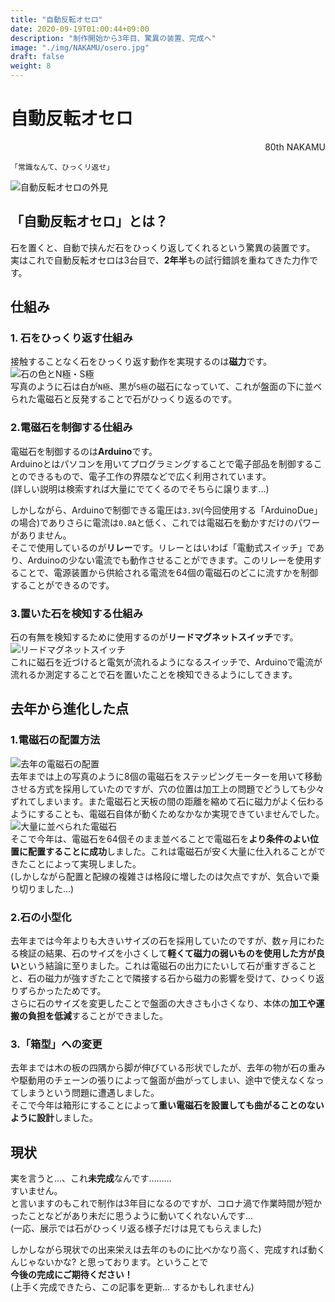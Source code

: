 ```yaml
---
title: "自動反転オセロ"
date: 2020-09-19T01:00:44+09:00
description: "制作開始から3年目、驚異の装置、完成へ"
image: "./img/NAKAMU/osero.jpg"
draft: false
weight: 8
---
```


# 自動反転オセロ  
<div align="right">80th NAKAMU</div>  

```
「常識なんて、ひっくリ返せ」
```  

![自動反転オセロの外見](./../../img/NAKAMU/osero.jpg)

## 「自動反転オセロ」とは？ 
石を置くと、自動で挟んだ石をひっくり返してくれるという驚異の装置です。  
実はこれで自動反転オセロは3台目で、**2年半**もの試行錯誤を重ねてきた力作です。  

## 仕組み  
### 1. 石をひっくり返す仕組み  
接触することなく石をひっくり返す動作を実現するのは**磁力**です。  
![石の色とN極・S極](./../../img/NAKAMU/stone.jpg)  
写真のように石は白が`N極`、黒が`S極`の磁石になっていて、これが盤面の下に並べられた電磁石と反発することで石がひっくり返るのです。  

###  2.電磁石を制御する仕組み  
電磁石を制御するのは**Arduino**です。  
Arduinoとはパソコンを用いてプログラミングすることで電子部品を制御することのできるもので、電子工作の界隈などで広く利用されています。  
(詳しい説明は検索すれば大量にでてくるのでそちらに譲ります…)  
  
しかしながら、Arduinoで制御できる電圧は`3.3V`(今回使用する「ArduinoDue」の場合)でありさらに電流は`0.8A`と低く、これでは電磁石を動かすだけのパワーがありません。  
そこで使用しているのが**リレー**です。リレーとはいわば「電動式スイッチ」であり、Arduinoの少ない電流でも動作させることができます。このリレーを使用することで、電源装置から供給される電流を64個の電磁石のどこに流すかを制御することができるのです。  

### 3.置いた石を検知する仕組み  
石の有無を検知するために使用するのが**リードマグネットスイッチ**です。  
![リードマグネットスイッチ](./../../img/NAKAMU/switch.jpg)  
これに磁石を近づけると電気が流れるようになるスイッチで、Arduinoで電流が流れるか測定することで石を置いたことを検知できるようにしてきます。  

## 去年から進化した点  
### 1.電磁石の配置方法  
![去年の電磁石の配置](./../../img/NAKAMU/before_magnet.jpg)  
去年までは上の写真のように8個の電磁石をステッピングモーターを用いて移動させる方式を採用していたのですが、穴の位置は加工上の問題でどうしても少々ずれてしまいます。また電磁石と天板の間の距離を縮めて石に磁力がよく伝わるようにすることも、電磁石自体が動くためなかなか実現できていませんでした。  
![大量に並べられた電磁石](./../../img/NAKAMU/magnet.jpg)  
そこで今年は、電磁石を64個そのまま並べることで電磁石を**より条件のよい位置に配置することに成功**しました。これは電磁石が安く大量に仕入れることができたことによって実現しました。  
(しかしながら配置と配線の複雑さは格段に増したのは欠点ですが、気合いで乗り切りました…)  

### 2.石の小型化  
去年までは今年よりも大きいサイズの石を採用していたのですが、数ヶ月にわたる検証の結果、石のサイズを小さくして**軽くて磁力の弱いものを使用した方が良い**という結論に至りました。これは電磁石の出力にたいして石が重すぎることと、石の磁力が強すぎたことで隣接する石から磁力の影響を受けて、ひっくり返りずらかったためです。  
さらに石のサイズを変更したことで盤面の大きさも小さくなり、本体の**加工や運搬の負担を低減**することができました。  

### 3.「箱型」への変更  
去年までは木の板の四隅から脚が伸びている形状でしたが、去年の物が石の重みや駆動用のチェーンの張りによって盤面が曲がってしまい、途中で使えなくなってしまうという問題に遭遇しました。  
そこで今年は箱形にすることによって**重い電磁石を設置しても曲がることのないように設計**しました。  

## 現状
実を言うと…、これ**未完成**なんです………  
すいません。  
と言いますのもこれで制作は3年目になるのですが、コロナ渦で作業時間が短かったことなどがあり未だに思うように動いてくれないんです…  
(一応、展示では石がひっくリ返る様子だけは見てもらえました)
  
しかしながら現状での出来栄えは去年のものに比べかなり高く、完成すれば動くんじゃないかな? と思っております。ということで  
**今後の完成にご期待ください！**  
(上手く完成できたら、この記事を更新… するかもしれません)
